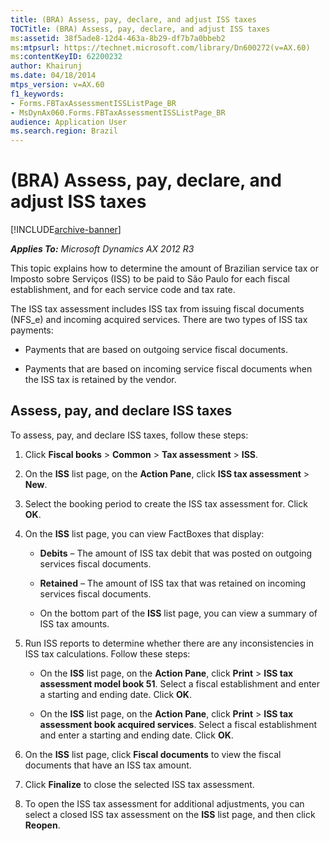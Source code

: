 ```yaml
---
title: (BRA) Assess, pay, declare, and adjust ISS taxes
TOCTitle: (BRA) Assess, pay, declare, and adjust ISS taxes
ms:assetid: 38f5ade8-12d4-463a-8b29-df7b7a0bbeb2
ms:mtpsurl: https://technet.microsoft.com/library/Dn600272(v=AX.60)
ms:contentKeyID: 62200232
author: Khairunj
ms.date: 04/18/2014
mtps_version: v=AX.60
f1_keywords:
- Forms.FBTaxAssessmentISSListPage_BR
- MsDynAx060.Forms.FBTaxAssessmentISSListPage_BR
audience: Application User
ms.search.region: Brazil
---
```


# (BRA) Assess, pay, declare, and adjust ISS taxes 


[!INCLUDE[archive-banner](includes/archive-banner.md)]


_**Applies To:** Microsoft Dynamics AX 2012 R3_

This topic explains how to determine the amount of Brazilian service tax or Imposto sobre Serviços (ISS) to be paid to São Paulo for each fiscal establishment, and for each service code and tax rate.

The ISS tax assessment includes ISS tax from issuing fiscal documents (NFS\_e) and incoming acquired services. There are two types of ISS tax payments:

  - Payments that are based on outgoing service fiscal documents.

  - Payments that are based on incoming service fiscal documents when the ISS tax is retained by the vendor.

## Assess, pay, and declare ISS taxes

To assess, pay, and declare ISS taxes, follow these steps:

1.  Click **Fiscal books** \> **Common** \> **Tax assessment** \> **ISS**.

2.  On the **ISS** list page, on the **Action Pane**, click **ISS tax assessment** \> **New**.

3.  Select the booking period to create the ISS tax assessment for. Click **OK**.

4.  On the **ISS** list page, you can view FactBoxes that display:
    
      - **Debits** – The amount of ISS tax debit that was posted on outgoing services fiscal documents.
    
      - **Retained** – The amount of ISS tax that was retained on incoming services fiscal documents.
    
      - On the bottom part of the **ISS** list page, you can view a summary of ISS tax amounts.

5.  Run ISS reports to determine whether there are any inconsistencies in ISS tax calculations. Follow these steps:
    
      - On the **ISS** list page, on the **Action Pane**, click **Print** \> **ISS tax assessment model book 51**. Select a fiscal establishment and enter a starting and ending date. Click **OK**.
    
      - On the **ISS** list page, on the **Action Pane**, click **Print** \> **ISS tax assessment book acquired services**. Select a fiscal establishment and enter a starting and ending date. Click **OK**.

6.  On the **ISS** list page, click **Fiscal documents** to view the fiscal documents that have an ISS tax amount.

7.  Click **Finalize** to close the selected ISS tax assessment.

8.  To open the ISS tax assessment for additional adjustments, you can select a closed ISS tax assessment on the **ISS** list page, and then click **Reopen**.

  


